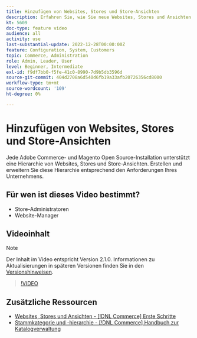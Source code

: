 ```yaml
---
title: Hinzufügen von Websites, Stores und Store-Ansichten
description: Erfahren Sie, wie Sie neue Websites, Stores und Ansichten entsprechend den Anforderungen Ihres Unternehmens hinzufügen.
kt: 5609
doc-type: feature video
audience: all
activity: use
last-substantial-update: 2022-12-28T00:00:00Z
feature: Configuration, System, Customers
topic: Commerce, Administration
role: Admin, Leader, User
level: Beginner, Intermediate
exl-id: f9df7bb0-f5fe-41c0-8990-7d9b5db3596d
source-git-commit: 404d2708a6d540d6fb19a33afb20726356cd8000
workflow-type: tm+mt
source-wordcount: '109'
ht-degree: 0%

---
```


# Hinzufügen von Websites, Stores und Store-Ansichten

Jede Adobe Commerce- und Magento Open Source-Installation unterstützt eine Hierarchie von Websites, Stores und Store-Ansichten. Erstellen und erweitern Sie diese Hierarchie entsprechend den Anforderungen Ihres Unternehmens.

## Für wen ist dieses Video bestimmt?

- Store-Administratoren
- Website-Manager

## Videoinhalt

>[!NOTE]
>
>Der Inhalt im Video entspricht Version 2.1.0. Informationen zu Aktualisierungen in späteren Versionen finden Sie in den [Versionshinweisen](https://experienceleague.adobe.com/docs/commerce-operations/release/notes/overview.html).

>[!VIDEO](https://video.tv.adobe.com/v/35787?quality=12&learn=on)

## Zusätzliche Ressourcen

- [Websites, Stores und Ansichten - [!DNL Commerce] Erste Schritte](https://experienceleague.adobe.com/docs/commerce-admin/start/setup/websites-stores-views.html)
- [Stammkategorie und -hierarchie -  [!DNL Commerce] Handbuch zur Katalogverwaltung](https://experienceleague.adobe.com/docs/commerce-admin/catalog/categories/category-root.html)
